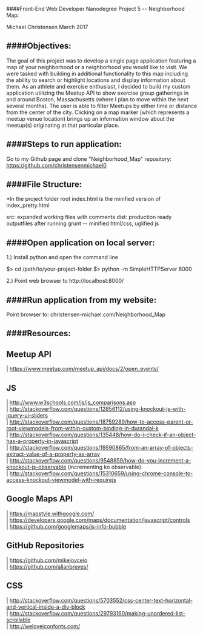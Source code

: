 ####Front-End Web Developer Nanodegree Project 5 -- Neighborhood Map:

Michael Christensen
March 2017

####Objectives:
--------------
The goal of this project was to develop a single page application featuring a map of your neighborhood or a neighborhood you would like to visit. We were tasked with building in additional functionality to this map including the ability to search or highlight locations and display information about them. As an athlete and exercise enthusiast, I decided to build my custom application utilizing the Meetup API to show exercise group gatherings in and around Boston, Massachusetts (where I plan to move within the next several months). The user is able to filter Meetups by either time or distance from the center of the city. Clicking on a map marker (which represents a meetup venue location) brings up an information window about the meetup(s) originating at that particular place. 

####Steps to run application:
--------------
Go to my Github page and clone "Neighborhood_Map" repository: https://github.com/christensenmichael0

####File Structure:
---------------
*In the project folder root index.html is the minified version of index_pretty.html 

src: expanded working files with comments
dist: production ready outputfiles after running grunt -- minified html/css, uglified js

####Open application on local server:
----------------------------
1.) Install python and open the command line

$> cd /path/to/your-project-folder
$> python -m SimpleHTTPServer 8000

2.) Point web browser to http://localhost:8000/

####Run application from my website:
----------------------------

Point browser to: christensen-michael.com/Neighborhood_Map

####Resources:
----------------------------

Meetup API
---
| https://www.meetup.com/meetup_api/docs/2/open_events/

JS
---
| http://www.w3schools.com/js/js_comparisons.asp  
| http://stackoverflow.com/questions/12856112/using-knockout-js-with-jquery-ui-sliders  
| http://stackoverflow.com/questions/18759289/how-to-access-parent-or-root-viewmodels-from-within-custom-binding-in-durandal-k  
| http://stackoverflow.com/questions/135448/how-do-i-check-if-an-object-has-a-property-in-javascript  
| http://stackoverflow.com/questions/19590865/from-an-array-of-objects-extract-value-of-a-property-as-array  
| http://stackoverflow.com/questions/9548859/how-do-you-increment-a-knockout-js-observable (incrementing ko observable)  
| http://stackoverflow.com/questions/15310659/using-chrome-console-to-access-knockout-viewmodel-with-requirejs  

Google Maps API
---------------
| https://mapstyle.withgoogle.com/  
| https://developers.google.com/maps/documentation/javascript/controls  
| https://github.com/googlemaps/js-info-bubble  

GitHub Repositories
-------------------
| https://github.com/mikejoyceio  
| https://github.com/allanbreyes/  

CSS
----
| http://stackoverflow.com/questions/5703552/css-center-text-horizontal-and-vertical-inside-a-div-block  
| http://stackoverflow.com/questions/29793160/making-unordered-list-scrollable  
| http://weloveiconfonts.com/  


